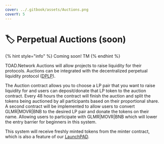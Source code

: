 ```yaml
---
cover: ../.gitbook/assets/Auctions.png
coverY: 5
---
```


# 🏷 Perpetual Auctions (soon)

{% hint style="info" %}
Coming soon! TM
{% endhint %}

TOAD.Network Auctions will allow projects to raise liquidity for their protocols. Auctions can be integrated with the decentralized perpetual liquidity protocol ([DPLP](../fundamentals/dplp.md)).

The Auction contract allows you to choose a LP pair that you want to raise liquidity for and users can deposit/donate that LP token to the auction contract. Every 48 hours the contract will finish the auction and split the tokens being auctioned by all participants based on their proportional share. A second contract will be implemented to allow users to convert GLMR|MOVR|BNB to the desired LP pair and donate the tokens on their name. Allowing users to participate with GLMR|MOVR|BNB which will lower the entry barrier for beginners in this system.

This system will receive freshly minted tokens from the minter contract, which is also a feature of our [LaunchPAD](launchpad.md).

